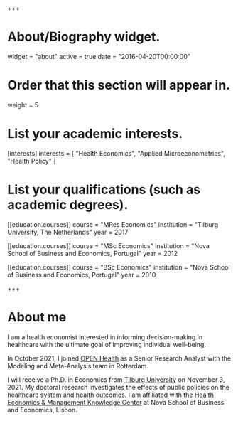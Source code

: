 +++
# About/Biography widget.
widget = "about"
active = true
date = "2016-04-20T00:00:00"

# Order that this section will appear in.
weight = 5

# List your academic interests.
[interests]
  interests = [
    "Health Economics",
    "Applied Microeconometrics",
    "Health Policy"
  ]

# List your qualifications (such as academic degrees).
[[education.courses]]
  course = "MRes Economics"
  institution = "Tilburg University, The Netherlands"
  year = 2017

[[education.courses]]
  course = "MSc Economics"
  institution = "Nova School of Business and Economics, Portugal"
  year = 2012

[[education.courses]]
  course = "BSc Economics"
  institution = "Nova School of Business and Economics, Portugal"
  year = 2010
 
+++

# About me

I am a health economist interested in informing decision-making in healthcare with the ultimate goal of improving individual well-being.

In October 2021, I joined [OPEN Health](https://pharmerit.com) as a Senior Research Analyst with the Modeling and Meta-Analysis team in Rotterdam.

I will receive a Ph.D. in Economics from [Tilburg University](https://www.tilburguniversity.edu) on November 3, 2021. My doctoral research investigates the effects of public policies on the healthcare system and health outcomes. I am affiliated with the [Health Economics & Management Knowledge Center](https://www2.novasbe.unl.pt/health) at Nova School of Business and Economics, Lisbon. 
